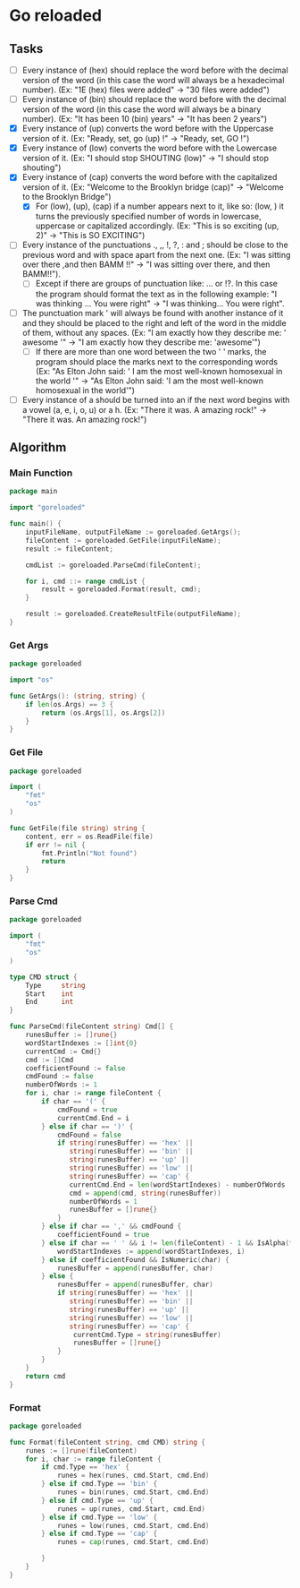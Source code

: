 #   Go reloaded

##  Tasks
+   [ ]  Every instance of (hex) should replace the word before with the decimal version of the word (in this case the word will always be a hexadecimal number). (Ex: "1E (hex) files were added" -> "30 files were added")
+   [ ]  Every instance of (bin) should replace the word before with the decimal version of the word (in this case the word will always be a binary number). (Ex: "It has been 10 (bin) years" -> "It has been 2 years")
+   [x]  Every instance of (up) converts the word before with the Uppercase version of it. (Ex: "Ready, set, go (up) !" -> "Ready, set, GO !")
+   [x]  Every instance of (low) converts the word before with the Lowercase version of it. (Ex: "I should stop SHOUTING (low)" -> "I should stop shouting")
+   [x]  Every instance of (cap) converts the word before with the capitalized version of it. (Ex: "Welcome to the Brooklyn bridge (cap)" -> "Welcome to the Brooklyn Bridge")
    +   [x]  For (low), (up), (cap) if a number appears next to it, like so: (low, <number>) it turns the previously specified number of words in lowercase, uppercase or capitalized accordingly. (Ex: "This is so exciting (up, 2)" -> "This is SO EXCITING")
+   [ ]  Every instance of the punctuations ., ,, !, ?, : and ; should be close to the previous word and with space apart from the next one. (Ex: "I was sitting over there ,and then BAMM !!" -> "I was sitting over there, and then BAMM!!").
    +   [ ]  Except if there are groups of punctuation like: ... or !?. In this case the program should format the text as in the following example: "I was thinking ... You were right" -> "I was thinking... You were right".
+   [ ]  The punctuation mark ' will always be found with another instance of it and they should be placed to the right and left of the word in the middle of them, without any spaces. (Ex: "I am exactly how they describe me: ' awesome '" -> "I am exactly how they describe me: 'awesome'")
    +   [ ]  If there are more than one word between the two ' ' marks, the program should place the marks next to the corresponding words (Ex: "As Elton John said: ' I am the most well-known homosexual in the world '" -> "As Elton John said: 'I am the most well-known homosexual in the world'")
+   [ ]  Every instance of a should be turned into an if the next word begins with a vowel (a, e, i, o, u) or a h. (Ex: "There it was. A amazing rock!" -> "There it was. An amazing rock!")

##  Algorithm
### Main Function
```go
package main

import "goreloaded"

func main() {
    inputFileName, outputFileName := goreloaded.GetArgs();
    fileContent := goreloaded.GetFile(inputFileName);
    result := fileContent;

    cmdList := goreloaded.ParseCmd(fileContent);

    for i, cmd ::= range cmdList {
        result = goreloaded.Format(result, cmd);
    }

    result := goreloaded.CreateResultFile(outputFileName);
}
```

### Get Args
```go
package goreloaded

import "os"

func GetArgs(): (string, string) {
    if len(os.Args) == 3 {
        return (os.Args[1], os.Args[2])
    }
}
```

### Get File
```go
package goreloaded

import (
    "fmt"
    "os"
)

func GetFile(file string) string {
    content, err = os.ReadFile(file)
    if err != nil {
        fmt.Println("Not found")
        return
    }
}
```

### Parse Cmd
```go
package goreloaded

import (
    "fmt"
    "os"
)

type CMD struct {
	Type     string
	Start    int
	End      int
}

func ParseCmd(fileContent string) Cmd[] {
    runesBuffer := []rune{}
    wordStartIndexes := []int{0}
    currentCmd := Cmd{}
    cmd := []Cmd
    coefficientFound := false
    cmdFound := false
    numberOfWords := 1
    for i, char := range fileContent {
        if char == '(' {
            cmdFound = true
            currentCmd.End = i
        } else if char == ')' {
            cmdFound = false
            if string(runesBuffer) == 'hex' ||
               string(runesBuffer) == 'bin' ||
               string(runesBuffer) == 'up' ||
               string(runesBuffer) == 'low' ||
               string(runesBuffer) == 'cap' {
               currentCmd.End = len(wordStartIndexes) - numberOfWords
               cmd = append(cmd, string(runesBuffer))
               numberOfWords = 1
               runesBuffer = []rune{}
            }
        } else if char == ',' && cmdFound {
            coefficientFound = true
        } else if char == ' ' && i != len(fileContent) - 1 && IsAlpha(fileContent[i+1]) {
            wordStartIndexes := append(wordStartIndexes, i)
        } else if coefficientFound && IsNumeric(char) {
            runesBuffer = append(runesBuffer, char)
        } else {
            runesBuffer = append(runesBuffer, char)
            if string(runesBuffer) == 'hex' ||
               string(runesBuffer) == 'bin' ||
               string(runesBuffer) == 'up' ||
               string(runesBuffer) == 'low' ||
               string(runesBuffer) == 'cap' {
                currentCmd.Type = string(runesBuffer)
                runesBuffer = []rune{}
            }
        }
    }
    return cmd
}
```

### Format
```go
package goreloaded

func Format(fileContent string, cmd CMD) string {
    runes := []rune(fileContent)
    for i, char := range fileContent {
        if cmd.Type == 'hex' {
            runes = hex(runes, cmd.Start, cmd.End)
        } else if cmd.Type == 'bin' {
            runes = bin(runes, cmd.Start, cmd.End)
        } else if cmd.Type == 'up' {
            runes = up(runes, cmd.Start, cmd.End)
        } else if cmd.Type == 'low' {
            runes = low(runes, cmd.Start, cmd.End)
        } else if cmd.Type == 'cap' {
            runes = cap(runes, cmd.Start, cmd.End)

        }
    }
}